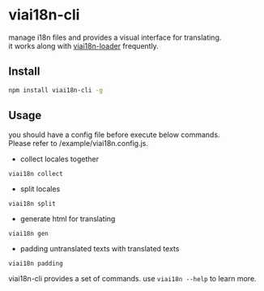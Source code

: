 # viai18n-cli
manage i18n files  and  provides a visual interface for translating.   
it works along with [viai18n-loader](https://www.npmjs.com/package/viai18n-loader) frequently.
## Install

```sh
npm install viai18n-cli -g
```

## Usage
you should have a config file before execute below commands.    
Please refer to /example/viai18n.config.js.

+ collect locales together
```
viai18n collect
```
+ split locales
```
viai18n split
```
+ generate html for translating

```
viai18n gen
```
+ padding untranslated texts with translated texts

```
viai18n padding
```

viai18n-cli provides a  set of commands. use ``` viai18n --help ``` to learn more.

